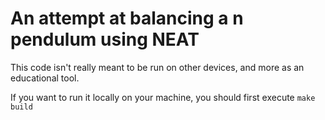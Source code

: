 # An attempt at balancing a n pendulum using NEAT

This code isn't really meant to be run on other devices, and more as an educational tool.

If you want to run it locally on your machine, you should first execute `make build`

